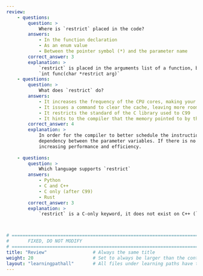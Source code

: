 ```yaml
---
review:
    - questions:
        question: >
            Where is `restrict` placed in the code?
        answers:
            - In the function declaration
            - As an enum value
            - Between the pointer symbol (*) and the parameter name
        correct_answer: 3
        explanation: >
            `restrict` is placed in the arguments list of a function, between the * and the parameter name, like this:
            `int func(char *restrict arg)`
    - questions:
        question: >
            What does `restrict` do?
        answers:
            - It increases the frequency of the CPU cores, making your program run faster
            - It issues a command to clear the cache, leaving more room for your program
            - It restricts the standard of the C library used to C99
            - It hints to the compiler that the memory pointed to by the parameter, cannot be accessed through any other means inside the particular function except, using this pointer
        correct_answer: 4                   
        explanation: >
            In order for the compiler to better schedule the instructions of a function, it needs to know if there is any
            dependency between the parameter variables. If there is no dependency, usually the compiler can group together instructions
            increasing performance and efficiency.
               
    - questions:
        question: >
            Which language supports `restrict`
        answers:
            - Python
            - C and C++
            - C only (after C99)
            - Rust
        correct_answer: 3
        explanation: >
            `restrict` is a C-only keyword, it does not exist on C++ (`__restrict__` does, but it is not exactly the same)



# ================================================================================
#       FIXED, DO NOT MODIFY
# ================================================================================
title: "Review"                 # Always the same title
weight: 20                      # Set to always be larger than the content in this path
layout: "learningpathall"       # All files under learning paths have this same wrapper
---
```

